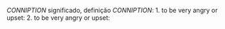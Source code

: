 _CONNIPTION_ significado, definição _CONNIPTION_: 1. to be very angry or upset: 2. to be very angry or upset: